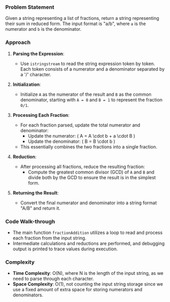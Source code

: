 ### Problem Statement
Given a string representing a list of fractions, return a string representing their sum in reduced form. The input format is "a/b", where `a` is the numerator and `b` is the denominator.

### Approach
1. **Parsing the Expression**:
   - Use `istringstream` to read the string expression token by token. Each token consists of a numerator and a denominator separated by a '/' character.

2. **Initialization**:
   - Initialize `A` as the numerator of the result and `B` as the common denominator, starting with `A = 0` and `B = 1` to represent the fraction `0/1`.

3. **Processing Each Fraction**:
   - For each fraction parsed, update the total numerator and denominator:
     - Update the numerator: \( A = A \cdot b + a \cdot B \)
     - Update the denominator: \( B = B \cdot b \)
   - This essentially combines the two fractions into a single fraction.

4. **Reduction**:
   - After processing all fractions, reduce the resulting fraction:
     - Compute the greatest common divisor (GCD) of `A` and `B` and divide both by the GCD to ensure the result is in the simplest form.

5. **Returning the Result**:
   - Convert the final numerator and denominator into a string format "A/B" and return it.

### Code Walk-through
- The main function `fractionAddition` utilizes a loop to read and process each fraction from the input string.
- Intermediate calculations and reductions are performed, and debugging output is printed to trace values during execution.

### Complexity
- **Time Complexity**: O(N), where N is the length of the input string, as we need to parse through each character.
- **Space Complexity**: O(1), not counting the input string storage since we use a fixed amount of extra space for storing numerators and denominators.
